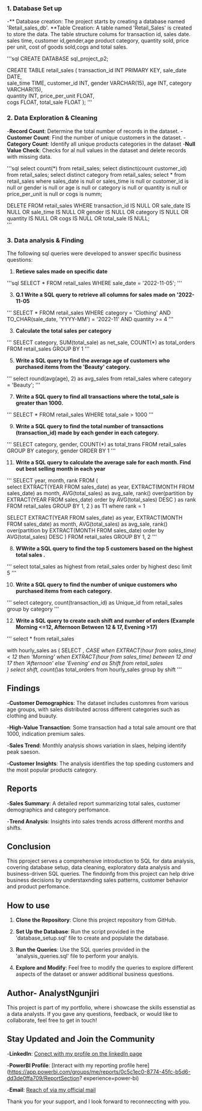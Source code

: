 ### 1. Database Set up
-** Database creation: The project starts by creating a database named 'Retail_sales_db'.
  **Table Creation: A table named 'Retail_Sales' is created to store the data. The table structure colums for transaction id, sales date. sales time, customer id,gender,age product category, quantity sold, price per unit, cost of goods sold,cogs and total sales.



'''sql
CREATE DATABASE sql_project_p2;

CREATE TABLE retail_sales
            (
                transaction_id INT PRIMARY KEY,	
                sale_date DATE,	 
                sale_time TIME,	
                customer_id	INT,
                gender	VARCHAR(15),
                age	INT,
                category VARCHAR(15),	
                quantity	INT,
                price_per_unit FLOAT,	
                cogs	FLOAT,
                total_sale FLOAT
            );
'''
### 2. Data Exploration & Cleaning

-**Record Count**: Determine the total number of records in the dataset.
-**Customer Count**: Find the number of unique customers in the dataset.
-**Category Count**: Identify all unique products categories in the dataset
-**Null Value Check**: Checks for al null values in the dataset and delete records with missing data.



'''sql
    select count(*) from retail_sales;
    select distinct(count customer_id) from retail_sales;
    select distinct category from retail_sales;
    select * from retail_sales
    where
    sales_date is null or sales_time is null or customer_id is null or gender is null 
    or age is null or category is null or quantity is null or price_per_unit is null or cogs is numm;

   DELETE FROM retail_sales
   WHERE 
    transaction_id IS NULL
    OR sale_date IS NULL
    OR sale_time IS NULL
    OR gender IS NULL
    OR category IS NULL
    OR quantity IS NULL
    OR cogs IS NULL
    OR total_sale IS NULL;  
'''


### 3. Data analysis & Finding

The following sql queries were developed to answer specific business questions:
1. **Retieve sales made on specific date**

   
'''sql
   SELECT *
   FROM retail_sales
   WHERE sale_date = '2022-11-05';
'''


3. **Q.1 Write a SQL query to retrieve all columns for sales made on '2022-11-05**


'''
   SELECT *
   FROM retail_sales
   WHERE 
    category = 'Clothing'
    AND 
    TO_CHAR(sale_date, 'YYYY-MM') = '2022-11'
    AND
    quantity >= 4
'''   

 
 3. **Calculate the total sales per category**

    
'''
    SELECT 
    category,
    SUM(total_sale) as net_sale,
    COUNT(*) as total_orders
    FROM retail_sales
    GROUP BY 1
'''


5. **Write a SQL query to find the average age of customers who purchased items from the 'Beauty' category.**

   
'''
    select round(avg(age), 2) as avg_sales
    from retail_sales
    where category = 'Beauty';
'''


7. **Write a SQL query to find all transactions where the total_sale is greater than 1000.**

   
'''
  SELECT * FROM retail_sales
  WHERE total_sale > 1000
'''


9. **Write a SQL query to find the total number of transactions (transaction_id) made by each gender in each category.**

    
'''
 SELECT 
 category,
 gender,
 COUNT(*) as total_trans
FROM retail_sales
GROUP BY category, gender
ORDER BY 1
'''


11. **Write a SQL query to calculate the average sale for each month. Find out best selling month in each year**

    
'''
SELECT  year,
month,
rank
FROM
(	
select
EXTRACT(YEAR FROM sales_date) as year,
EXTRACT(MONTH FROM sales_date) as month,
AVG(total_sales) as avg_sale,
rank() over(partition by EXTRACT(YEAR FROM sales_date) order by AVG(total_sales) DESC ) as rank
FROM retail_sales
GROUP BY 1, 2
) as T1
where rank = 1


SELECT 
EXTRACT(YEAR FROM sales_date) as year,
EXTRACT(MONTH FROM sales_date) as month,
AVG(total_sales) as avg_sale,
rank() over(partition by EXTRACT(MONTH FROM sales_date) order by AVG(total_sales) DESC )
FROM retail_sales
GROUP BY 1, 2
'''
	


8. **WWrite a SQL query to find the top 5 customers based on the highest total sales .**

   
'''
select 
total_sales as highest
from retail_sales 
order by highest desc
limit 5
'''



10. **Write a SQL query to find the number of unique customers who purchased items from each category.**

    
'''
select 
category,
count(transaction_id) as Unique_id
from retail_sales 
group by category
'''



12. **Write a SQL query to create each shift and number of orders (Example Morning <=12, Afternoon Between 12 & 17, Evening >17)**

    
'''
select * from retail_sales

with hourly_sales
as
(
SELECT *,
CASE
when EXTRACT(hour from sales_time) < 12  then 'Morning'
when EXTRACT(hour from sales_time) between 12 and 17 then 'Afternoon'
else 'Evening'
end as Shift
from retail_sales	
)
select 
shift,
count(*)as total_orders
from hourly_sales
group by shift
'''

## Findings

-**Customer Demographics**: The dataset includes customres from various age groups, with sales distributed across different categories such as clothing and buauty.

-**High-Value Transaction**: Some transaction had a total sale amount ore that 1000, indication premium sales.

-**Sales Trend**: Monthly analysis shows variation in slaes, helping identify peak saeson.

-**Customer Insights**: The analysis identifies the top speding customers and the most popular products category.



## Reports

-**Sales Summary**: A detailed report summarizing total sales, customer demographics and category perfomance.

-**Trend Analysis**: Insights into sales trends across different months and shifts.


## Conclusion

This pproject serves a comprehensive introduction to SQL for data analysis, covering database setup, data cleaning, exploratory data analysis and 
business-driven SQL queries. The findoinfg from this project can help drive business decisions by understaxnding sales patterns, customer behavior
and product perfomance.


## How to use
1. **Clone the Repository**: Clone this project repository from GitHub.

2. **Set Up the Database**: Run the script provided in the 'database_setup.sql' file to create and populate the database.

3. **Run the Queries**: Use the SQL queries provided in the 'analysis_queries.sql' file to perform your analyis.

4. **Explore and Modify**: Feel free to modify the queries to explore different aspects of the dataset or answer additional business questions.


## Author- AnalystNgunjiri

This project is part of my portfolio, where i showcase the skills essenstial as a data analysts. If you gave any questions, feedback, or would like to collaborate, feel free to get in touch!


## Stay Updated and Join the Community

-**LinkedIn**: [Conect with my profile on the linkedIn page](https://www.linkedin.com/in/isaac-ngunjiri-35429026a)

-**PowerBI Profile**: [Interact with my reporting profile here](https://app.powerbi.com/groups/me/reports/0c5c1ec0-8774-45fc-b5d6-dd3de0ffa709/ReportSection?                 experience=power-bi)

-**Email**: [Reach of via my official mail](ngunjiriisaac6@gmail.com)

Thank you for your support, and I look forward to reconneccting with you.
